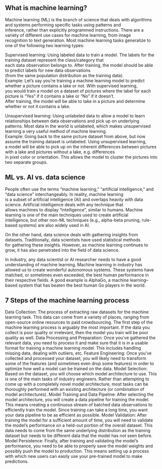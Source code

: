 ## What is machine learning?
Machine learning (ML) is the branch of science that deals with algorithms and systems performing specific tasks using patterns and  
inference, rather than explicitly programmed instructions. There are a variety of different use cases for machine learning, from image  
recognition to text generation. Most machine learning tasks generalize to one of the following two learning types:  

Supervised learning: Using labeled data to train a model. The labels for the training dataset represent the class/category that  
each data observation belongs to. After training, the model should be able to predict labels for new data observations  
(from the same population distribution as the training data).  
Example: Let’s say you’re training a machine learning model to predict whether a picture contains a lake or not. With supervised learning,  
you would train a model on a dataset of pictures where the label for each picture is “Yes” if it contains a lake or “No” if it doesn’t.  
After training, the model will be able to take in a picture and determine whether or not it contains a lake.  

Unsupervised learning: Using unlabeled data to allow a model to learn relationships between data observations and pick up on underlying  
patterns. Most data in the world is unlabeled, which makes unsupervised learning a very useful method of machine learning.  
Example: Going back to the same picture dataset from above, but now assume the training dataset is unlabeled. Using unsupervised learning,  
a model will be able to pick up on the inherent differences between pictures with a lake and pictures without a lake, e.g. differences  
in pixel color or orientation. This allows the model to cluster the pictures into two separate groups.  

## ML vs. AI vs. data science
People often use the terms “machine learning,” “artificial intelligence,” and “data science” interchangeably. In reality, machine learning  
is a subset of artificial intelligence (AI) and overlaps heavily with data science. Artificial intelligence deals with any technique that   
allows machines to display “intelligence”, similar to humans. Machine learning is one of the main techniques used to create artificial   
intelligence, but other non-ML techniques (e.g., alpha-beta pruning, rule-based systems) are also widely used in AI.  

On the other hand, data science deals with gathering insights from datasets. Traditionally, data scientists have used statistical methods  
for gathering these insights. However, as machine learning continues to grow, it has also penetrated into the field of data science.  

In industry, any data scientist or AI researcher needs to have a good understanding of machine learning. Machine learning in industry has  
allowed us to create wonderful autonomous systems. These systems have matched, or sometimes even exceeded, the best human performance in  
their respective fields. A good example is AlphaGo, a machine learning–based system that has beaten the best human Go players in the world.

## 7 Steps of the machine learning process
Data Collection: The process of extracting raw datasets for the machine learning task. This data can come from a variety of places, ranging from open-source online resources to paid crowdsourcing. The first step of the machine learning process is arguably the most important. If the data you collect is poor quality or irrelevant, then the model you train will be poor quality as well.
Data Processing and Preparation: Once you’ve gathered the relevant data, you need to process it and make sure that it is in a usable format for training a machine learning model. This includes handling missing data, dealing with outliers, etc.
Feature Engineering: Once you’ve collected and processed your dataset, you will likely need to transform some of the features (and sometimes even drop some features) in order to optimize how well a model can be trained on the data.
Model Selection: Based on the dataset, you will choose which model architecture to use. This is one of the main tasks of industry engineers. Rather than attempting to come up with a completely novel model architecture, most tasks can be thoroughly performed with an existing architecture (or combination of model architectures).
Model Training and Data Pipeline: After selecting the model architecture, you will create a data pipeline for training the model. This means creating a continuous stream of batched data observations to efficiently train the model. Since training can take a long time, you want your data pipeline to be as efficient as possible.
Model Validation: After training the model for a sufficient amount of time, you will need to validate the model’s performance on a held-out portion of the overall dataset. This data needs to come from the same underlying distribution as the training dataset but needs to be different data that the model has not seen before.
Model Persistence: Finally, after training and validating the model’s performance, you need to be able to properly save the model weights and possibly push the model to production. This means setting up a process with which new users can easily use your pre-trained model to make predictions.